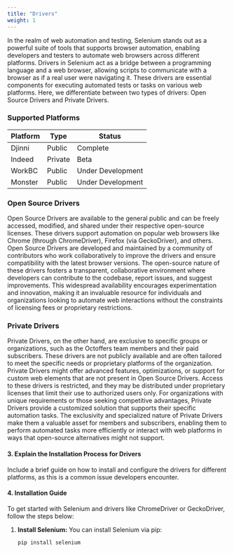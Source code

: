 ```yaml
---
title: "Drivers"
weight: 1
---
```


In the realm of web automation and testing, Selenium stands out as a powerful suite of tools that supports browser automation,
enabling developers and testers to automate web browsers across different platforms. Drivers in Selenium act as a bridge between
a programming language and a web browser, allowing scripts to communicate with a browser as if a real user 
were navigating it. These drivers are essential components for executing automated tests or tasks on various web platforms. 
Here, we differentiate between two types of drivers: Open Source Drivers and Private Drivers.

### Supported Platforms

| Platform | Type    | Status            |
|----------|---------|-------------------|
| Djinni   | Public  | Complete          |
| Indeed   | Private | Beta              |
| WorkBC   | Public  | Under Development |
| Monster  | Public  | Under Development |

### Open Source Drivers

Open Source Drivers are available to the general public and can be freely accessed, modified, and shared under 
their respective open-source licenses. These drivers support automation on popular web browsers like Chrome (through ChromeDriver), Firefox 
(via GeckoDriver), and others. Open Source Drivers are developed and maintained by a community of contributors who 
work collaboratively to improve the drivers and ensure compatibility with the latest browser versions. The open-source nature of these 
drivers fosters a transparent, collaborative environment where developers can contribute to the codebase, report issues, and suggest 
improvements. This widespread availability encourages experimentation and innovation, making it an invaluable resource for individuals and organizations looking 
to automate web interactions without the constraints of licensing fees or proprietary restrictions.

### Private Drivers

Private Drivers, on the other hand, are exclusive to specific groups or organizations, such as the Octoffers team members and their paid subscribers. These drivers are not publicly available and are often tailored to meet the 
specific needs or proprietary platforms of the organization. Private Drivers might offer advanced features, optimizations, or support 
for custom web elements that are not present in Open Source Drivers. Access to these drivers is restricted, 
and they may be distributed under proprietary licenses that limit their use to authorized users only. For organizations with 
unique requirements or those seeking competitive advantages, Private Drivers provide a customized solution that supports their specific automation tasks.
The exclusivity and specialized nature of Private Drivers make them a valuable asset for members and subscribers, enabling them 
to perform automated tasks more efficiently or interact with web platforms in ways that open-source alternatives might not support.


#### 3. **Explain the Installation Process for Drivers**
Include a brief guide on how to install and configure the drivers for different platforms, as this is a common issue developers encounter.




#### 4. **Installation Guide**

To get started with Selenium and drivers like ChromeDriver or GeckoDriver, follow the steps below:

1. **Install Selenium:**
   You can install Selenium via pip:
   ```bash
   pip install selenium
